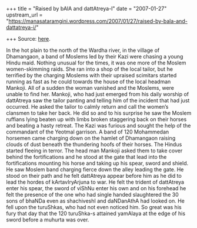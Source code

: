 +++
title = "Raised by bAlA and dattAtreya-I"
date = "2007-01-27"
upstream_url = "https://manasataramgini.wordpress.com/2007/01/27/raised-by-bala-and-dattatreya-i/"

+++
Source: [here](https://manasataramgini.wordpress.com/2007/01/27/raised-by-bala-and-dattatreya-i/).

In the hot plain to the north of the Wardha river, in the village of Dhamangaon, a band of Moslems led by their Kazi were chasing a young Hindu maid. Nothing unusual for the times, it was one more of the Moslem women-skimming raids. She ran into a shop of the local tailor, but he terrified by the charging Moslems with their upraised scimitars started running as fast as he could towards the house of the local headman Mankoji. All of a sudden the woman vanished and the Moslems, were unable to find her. Mankoji, who had just emerged from his daily worship of dattAtreya saw the tailor panting and telling him of the incident that had just occurred. He asked the tailor to calmly return and call the women’s clansmen to take her back. He did so and to his surprise he saw the Moslem ruffians lying beaten up with limbs broken staggering back on their horses and beating a hasty retreat. The Kazi was furious and sought the help of the commandant of the Yeotmal garrison. A band of 120 Mohammedan horsemen came charging down on the hamlet of Dhamangaon raising clouds of dust beneath the thundering hoofs of their horses. The Hindus started fleeing in terror. The head man Mankoji asked them to take cover behind the fortifications and he stood at the gate that lead into the fortifications mounting his horse and taking up his spear, sword and shield. He saw Moslem band charging fierce down the alley leading the gate. He stood on their path and he felt dattAtreya appear before him as he did to lead the hordes of kArtavIryArjuna to war. He felt the trident of dattAtreya enter his spear, the sword of viShNu enter his own and on his forehead he felt the presence of the one who had single handed slaughtered the 30 sons of bhaNDa even as shachiveshI and daNDanAthA had looked on. He fell upon the turuShkas, who had not even noticed him. So great was his fury that day that the 120 turuShka-s attained yamAlaya at the edge of his sword before a muhurta was over.

